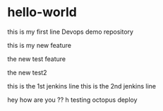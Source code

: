 # hello-world
this is my first line
Devops demo repository

this is my new feature

the new test feature

the new test2

this is the 1st jenkins line
this is the 2nd jenkins line 

hey how are you ??
h
testing octopus deploy
